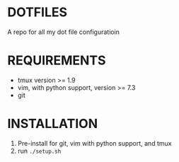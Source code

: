 DOTFILES
========

A repo for all my dot file configuratioin

REQUIREMENTS
============

* tmux version >= 1.9
* vim, with python support, version >= 7.3
* git

INSTALLATION
============

1. Pre-install for git, vim with python support, and tmux
2. run `./setup.sh`
